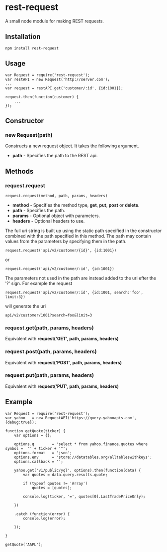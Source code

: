 # rest-request
A small node module for making REST requests.

## Installation
	npm install rest-request

## Usage
	var Request = require('rest-request');
	var restAPI = new Request('http://server.com');
	...	
	var request = restAPI.get('customer/:id', {id:1001});
	
	request.then(function(customer) {
		...
	});

## Constructor

### new Request(path)

Constructs a new request object. It takes the following argument.

- **path** - Specifies the path to the REST api.

## Methods

### request.request

	request.request(method, path, params, headers)
	
- **method** - Specifies the method type, **get**, **put**, **post** or **delete**.
- **path** - Specifies the path.
- **params** - Optional object with parameters.
- **headers** - Optional headers to use.

The full uri string is built up using the static path specified in
the constructor combined with the path specified in this method.
The path may contain values from the parameters by
specifying them in the path.

	request.request('api/v2/customer/{id}', {id:1001})

or

	request.request('api/v2/customer/:id', {id:1001})

The parameters not used in the path are instead added 
to the uri efter the '?' sign. For example the request

	request.request('api/v2/customer/:id', {id:1001, search:'foo', limit:3})

will generate the uri

	api/v2/customer/1001?search=foo&limit=3

### request.get(path, params, headers)

Equivalent with **request('GET', path, params, headers)**

### request.post(path, params, headers)

Equivalent with **request('POST', path, params, headers)**

### request.put(path, params, headers)

Equivalent with **request('PUT', path, params, headers)**



## Example
	var Request = require('rest-request');
	var yahoo   = new RequestAPI('https://query.yahooapis.com', {debug:true});
	
	function getQuote(ticker) {
		var options = {};
		
		options.q        = 'select * from yahoo.finance.quotes where symbol =  "' + ticker + '"';
		options.format   = 'json';
		options.env      = 'store://datatables.org/alltableswithkeys';
		options.callback = '';
			
		yahoo.get('v1/public/yql', options).then(function(data) {
			var quotes = data.query.results.quote;
			
			if (typeof qoutes != 'Array')
				quotes = [quotes];
				
			console.log(ticker, '=', quotes[0].LastTradePriceOnly);		
			
		})
		
		.catch (function(error) {
			console.log(error);
			
		});
		
	}
	
	getQuote('AAPL');